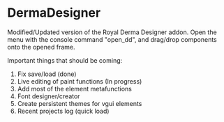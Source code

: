 <h1>DermaDesigner</h1>

Modified/Updated version of the Royal Derma Designer addon. Open the menu with the console command "open_dd", and drag/drop components onto the opened frame.

Important things that should be coming:
1. Fix save/load (done)
2. Live editing of paint functions (In progress)
3. Add most of the element metafunctions
4. Font designer/creator
5. Create persistent themes for vgui elements
6. Recent projects log (quick load)
